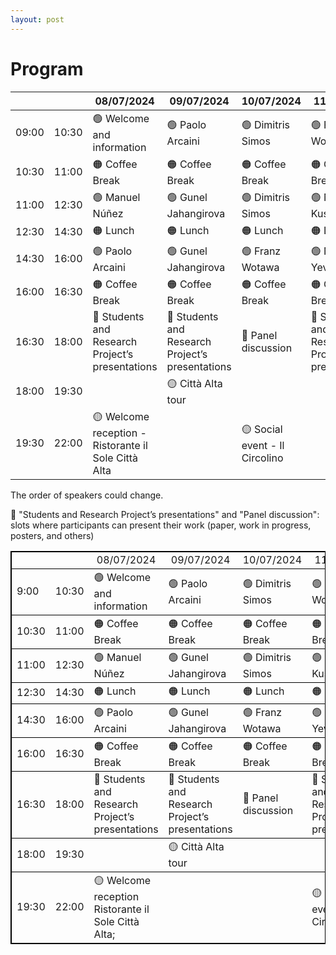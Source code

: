 ```yaml
---
layout: post
---
```


# Program

|       |       | 08/07/2024                                           | 09/07/2024                                    | 10/07/2024                  | 11/07/2024                                    | 12/07/2024       | 
| ----- | ----- | ---------------------------------------------------- | --------------------------------------------- | --------------------------- | --------------------------------------------- | ---------------- | 
| 09:00 | 10:30 | 🟢 Welcome and information                              | 🟢 Paolo Arcaini                                 | 🟢 Dimitris Simos              | 🟢 Franz Wotawa                                  | 🟢 Shaukat Ali      |
| 10:30 | 11:00 | 🟠 Coffee Break                                         | 🟠 Coffee Break                                  | 🟠 Coffee Break                | 🟠 Coffee Break                                  | 🟠 Coffee Break     |
| 11:00 | 12:30 | 🟢 Manuel Núñez                                         | 🟢 Gunel Jahangirova                             | 🟢 Dimitris Simos              | 🟢 Natalia Kushik                                | 🟢 Shaukat Ali      |
| 12:30 | 14:30 | 🟠 Lunch                                                | 🟠 Lunch                                         | 🟠 Lunch                       | 🟠 Lunch                                         | 🟠 Lunch            |
| 14:30 | 16:00 | 🟢 Paolo Arcaini                                        | 🟢 Gunel Jahangirova                             | 🟢 Franz Wotawa                | 🟢 Nina Yevtushenko                              | 🔵 Panel discussion |
| 16:00 | 16:30 | 🟠 Coffee Break                                         | 🟠 Coffee Break                                  | 🟠 Coffee Break                | 🟠 Coffee Break                                  | 🟠 Coffee Break     |
| 16:30 | 18:00 | 🔵 Students and Research Project’s presentations        | 🔵 Students and Research Project’s presentations | 🔵 Panel discussion            | 🔵 Students and Research Project’s presentations |                  |
| 18:00 | 19:30 |                                                      | 🟡 Città Alta tour                               |                             |                                               |                  |
| 19:30 | 22:00 | 🟡 Welcome reception -<br>Ristorante il Sole Città Alta |                                               | 🟡 Social event - Il Circolino |                                               |                  |

The order of speakers could change.

🔵 "Students and Research Project’s presentations" and "Panel discussion": slots where participants can present their work (paper, work in progress, posters, and others)




<table style=" border: 1px solid black;
  border-collapse: collapse;">
    <tr style=" border: 1px solid black;
  border-collapse: collapse;">
        <td></td>
        <td></td>
        <td style="text-align:center;vertical-align:center;">08/07/2024</td>
        <td style="text-align:center;vertical-align:center;">09/07/2024</td>
        <td style="text-align:center;vertical-align:center;">10/07/2024</td>
        <td style="text-align:center;vertical-align:center;">11/07/2024</td>
        <td style="text-align:center;vertical-align:center;">12/07/2024</td>
    </tr>
    <tr style=" border: 1px solid black;
  border-collapse: collapse;">
        <td>9:00</td>
        <td>10:30</td>
        <td> 🟢 Welcome and information</td>
        <td> 🟢 Paolo Arcaini</td>
        <td> 🟢 Dimitris Simos</td>
        <td> 🟢 Franz Wotawa</td>
        <td> 🟢 Shaukat Ali</td>
    </tr>
    <tr style=" border: 1px solid black;
  border-collapse: collapse;">
        <td>10:30</td>
        <td>11:00</td>
        <td>🟠 Coffee Break</td>
        <td>🟠 Coffee Break</td>
        <td>🟠 Coffee Break</td>
        <td>🟠 Coffee Break</td>
        <td>🟠 Coffee Break</td>
    </tr>
    <tr style=" border: 1px solid black;
  border-collapse: collapse;">
        <td>11:00</td>
        <td>12:30</td>
        <td> 🟢 Manuel Núñez </td>
        <td> 🟢 Gunel Jahangirova</td>
        <td> 🟢 Dimitris Simos</td>
        <td> 🟢 Natalia Kushik</td>
        <td> 🟢 Shaukat Ali</td>
    </tr>
    <tr style=" border: 1px solid black;
  border-collapse: collapse;">
        <td>12:30</td>
        <td>14:30</td>
        <td>🟠 Lunch</td>
        <td>🟠 Lunch</td>
        <td>🟠 Lunch</td>
        <td>🟠 Lunch</td>
        <td>🟠 Lunch</td>
    </tr>
    <tr style=" border: 1px solid black;
  border-collapse: collapse;">
        <td>14:30</td>
        <td>16:00</td>
        <td> 🟢 Paolo Arcaini</td>
        <td> 🟢 Gunel Jahangirova</td>
        <td> 🟢 Franz Wotawa</td>
        <td> 🟢 Nina Yevtushenko</td>
        <td> 🔵 Panel discussion</td>
    </tr>
    <tr style=" border: 1px solid black;
  border-collapse: collapse;">
        <td>16:00</td>
        <td>16:30</td>
        <td>🟠 Coffee Break</td>
        <td>🟠 Coffee Break</td>
        <td>🟠 Coffee Break</td>
        <td>🟠 Coffee Break</td>
        <td>🟠 Coffee Break</td>
    </tr>
    <tr style=" border: 1px solid black;
  border-collapse: collapse;">
        <td>16:30</td>
        <td>18:00</td>
        <td>🔵 Students and Research Project’s presentations</td>
        <td>🔵 Students and Research Project’s presentations</td>
        <td>🔵 Panel discussion</td>
        <td>🔵 Students and Research Project’s presentations</td>
        <td></td>
    </tr>
    <tr style=" border: 1px solid black;
  border-collapse: collapse;">
        <td>18:00</td>
        <td>19:30</td>
        <td></td>
        <td>🟡 Città Alta tour</td>
        <td></td>
        <td></td>
        <td></td>
    </tr>
    <tr style=" border: 1px solid black;
  border-collapse: collapse;">
        <td>19:30</td>
        <td>22:00</td>
        <td>🟡 Welcome reception Ristorante il Sole Città Alta;</td>
        <td></td>
        <td></td>
        <td>🟡 Social event - Il Circolino</td>
        <td></td>
    </tr>
</table>
